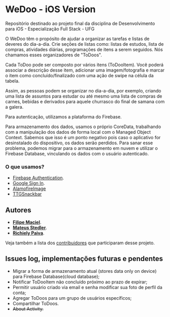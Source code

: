 # WeDoo - iOS Version
Repositório destinado ao projeto final da disciplina de Desenvolvimento para iOS - Especialização Full Stack - UFG

O WeDoo têm o propósito de ajudar a organizar as tarefas e listas de deveres do dia-a-dia.
Crie seções de listas como: listas de estudos, lista de compras, atividades diárias, programações de itens a serem seguidos. Nós chamamos esses organizadores de "ToDoos".

Cada ToDoo pode ser composto por vários itens (ToDooItem). Você poderá associar a descrição desse item, adicionar uma imagem/fotografia e marcar o item como concluído/finalizado com uma ação de swipe na célula da tabela.

Assim, as pessoas podem se organizar no dia-a-dia, por exemplo, criando uma lista de assuntos para estudar ou até mesmo uma lista de compras de carnes, bebidas e derivados para aquele churrasco do final de samana com a galera.

Para autenticação, utilizamos a plataforma do Firebase. 

Para armazenamento dos dados, usamos o próprio CoreData, trabalhando com a manipulação dos dados de forma local com o Managed Object Context. Sabemos que isso é um ponto negativo pois caso o aplicativo for desinstalado do dispositivo, os dados serão perdidos. Para sanar esse problema, podemos migrar para o armazenamento em nuvem e utilizar o Firebase Database, vinculando os dados com o usuário autenticado.

### O que usamos?

- [Firebase Authentication](https://firebase.google.com/docs/auth/?hl=pt-br).
- [Google Sign In](https://firebase.google.com/docs/auth/ios/google-signin?hl=pt-br).
- [AlamofireImage](https://github.com/Alamofire/Alamofire)
- [TTGSnackbar](https://github.com/zekunyan/TTGSnackbar)

## Autores

* **[Filipe Maciel](https://github.com/devfilsk)**.
* **[Mateus Stedler](https://github.com/mstedler)**.
* **[Richiely Paiva](https://github.com/richielybmp)**.

Veja também a lista dos [contribuidores](https://github.com/richielybmp/fea-eCommerce/graphs/contributors) que participaram desse projeto.

## Issues log, implementações futuras e pendentes
 - Migrar a forma de armazenamento atual (stores data only on device) para Firebase Database(cloud database);
 - Notificar ToDooItem não concluído próximo ao prazo de expirar;
 - Permitir usuário criado via email e senha modificar sua foto de perfil da conta;
 - Agregar ToDoos para um grupo de usuários específicos;
 - Compartilhar ToDoos.
 - ~~About Activity.~~
 
